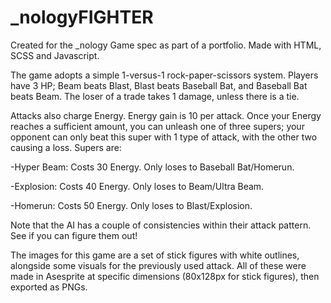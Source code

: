 # _nologyFIGHTER
Created for the _nology Game spec as part of a portfolio. Made with HTML, SCSS and Javascript.

The game adopts a simple 1-versus-1 rock-paper-scissors system. Players have 3 HP; Beam beats Blast, Blast beats Baseball Bat, and Baseball Bat beats Beam. The loser of a trade takes 1 damage, unless there is a tie.

Attacks also charge Energy. Energy gain is 10 per attack. Once your Energy reaches a sufficient amount, you can unleash one of three supers; your opponent can only beat this super with 1 type of attack, with the other two causing a loss. Supers are:

-Hyper Beam: Costs 30 Energy. Only loses to Baseball Bat/Homerun. 

-Explosion: Costs 40 Energy. Only loses to Beam/Ultra Beam. 

-Homerun: Costs 50 Energy. Only loses to Blast/Explosion.

Note that the AI has a couple of consistencies within their attack pattern. See if you can figure them out!

The images for this game are a set of stick figures with white outlines, alongside some visuals for the previously used attack. All of these were made in Asesprite at specific dimensions (80x128px for stick figures), then exported as PNGs.
